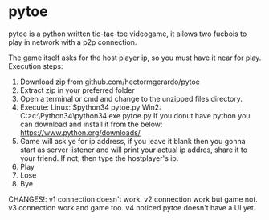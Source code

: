 # pytoe

pytoe is a python written tic-tac-toe videogame, it allows two fucbois to play
in network with a p2p connection. 

The game itself asks for the host player ip, so you must have it near for play.
Execution steps:
1. Download zip from github.com/hectormgerardo/pytoe
2. Extract zip in your preferred folder
3. Open a terminal or cmd and change to the unzipped files directory.
4. Execute:
    Linux:
          $python34 pytoe.py
    Win2:
          C:\>c:\Python34\python34.exe pytoe.py
    If you donut have python you can download and install it from the below:
          https://www.python.org/downloads/
5. Game will ask ye for ip address, if you leave it blank then you gonna start 
as server listener and will print your actual ip addres, share it to your friend. 
If not, then type the hostplayer's ip.
6. Play
7. Lose
8. Bye


CHANGES!:
v1 connection doesn't work.
v2 connection work but game not.
v3 connection work and game too.
v4 noticed pytoe doesn't have a UI yet.
